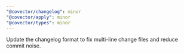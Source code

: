 ```yaml
---
"@covector/changelog": minor
"@covector/apply": minor
"@covector/types": minor
---
```


Update the changelog format to fix multi-line change files and reduce commit noise. 
